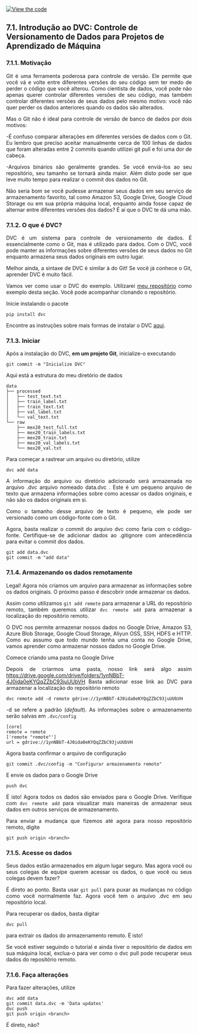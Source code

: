[![View the code](https://img.shields.io/badge/GitHub-Visualizar_codigo-blue?logo=GitHub)](https://github.com/HenriqueAJNB/data-science-escalavel/tree/main/book)


## 7.1. Introdução ao DVC: Controle de Versionamento de Dados para Projetos de Aprendizado de Máquina

<div style="text-align: justify">

<!---figura "Photo by Franki Chamaki on Unsplash" -->

### 7.1.1. Motivação

Git é uma ferramenta poderosa para controle de versão. Ele permite que você vá e volte entre diferentes versões do seu código sem ter medo de perder o código que você alterou. Como cientista de dados, você pode não apenas querer controlar diferentes versões de seu código, mas também controlar diferentes versões de seus dados pelo mesmo motivo: você não quer perder os dados anteriores quando os dados são alterados.

Mas o Git não é ideal para controle de versão de banco de dados por dois motivos:

-É confuso comparar alterações em diferentes versões de dados com o Git. Eu lembro que preciso aceitar manualmente cerca de 100 linhas de dados que foram alteradas entre 2 commits quando utilizei git pull e foi uma dor de cabeça.

-Arquivos binários são geralmente grandes. Se você enviá-los ao seu repositório, seu tamanho se tornará ainda maior. Além disto pode ser que leve muito tempo para realizar o commit dos dados no Git.

Não seria bom se você pudesse armazenar seus dados em seu serviço de armazenamento favorito, tal como Amazon S3, Google Drive, Google Cloud Storage ou em sua própria máquina local, enquanto ainda fosse capaz de alternar entre diferentes versões dos dados? É aí que o DVC te dá uma mão.

### 7.1.2. O que é DVC?

DVC é um sistema para controle de versionamento de dados. É essencialmente como o Git, mas é utilizado para dados. Com o DVC, você pode manter as informações sobre diferentes versões de seus dados no Git enquanto armazena seus dados originais em outro lugar.

Melhor ainda, a sintaxe de DVC é similar à do Git! Se você já conhece o Git, aprender DVC é muito fácil.

Vamos ver como usar o DVC do exemplo. Utilizarei <a href='https://github.com/khuyentran1401/Machine-learning-pipeline'>meu repositório</a> como exemplo desta seção. Você pode acompanhar clonando o repositório.

Inicie instalando o pacote

```
pip install dvc
```

Encontre as instruções sobre mais formas de instalar o DVC <a href='https://dvc.org/doc/install'>aqui</a>.

### 7.1.3. Iniciar

Após a instalação do DVC, <b>em um projeto Git</b>, inicialize-o executando

```
git commit -m "Inicialize DVC"
```

Aqui está a estrutura do meu diretório de dados

```
data
├── processed
│   ├── test_text.txt
│   ├── train_label.txt
│   ├── train_text.txt
│   ├── val_label.txt
│   └── val_text.txt
└── raw
    ├── mex20_test_full.txt
    ├── mex20_train_labels.txt
    ├── mex20_train.txt
    ├── mex20_val_labels.txt
    └── mex20_val.txt
```

Para começar a rastrear um arquivo ou diretório, utilize

```
dvc add data
```

A informação do arquivo ou diretório adicionado será armazenada no arquivo .dvc arquivo nomeado data.dvc . Este é um pequeno arquivo de texto que armazena informações sobre como acessar os dados originais, e não são os dados originais em si.

Como o tamanho desse arquivo de texto é pequeno, ele pode ser versionado como um código-fonte com o Git.

Agora, basta realizar o commit do arquivo dvc como faria com o código-fonte. Certifique-se de adicionar dados ao .gitignore com antecedência para evitar o commit dos dados.

```
git add data.dvc
git commit -m "add data"
```

### 7.1.4. Armazenando os dados remotamente


Legal! Agora nós criamos um arquivo para armazenar as informações sobre os dados originais. O próximo passo é descobrir onde armazenar os dados.

Assim como utilizamos `git add remote` para armazenar a URL do repositório remoto, também queremos utilizar `dvc remote add` para armazenar a localização do repositório remoto.

O DVC nos permite armazenar nossos dados no Google Drive, Amazon S3, Azure Blob Storage, Google Cloud Storage, Aliyun OSS, SSH, HDFS e HTTP. Como eu assumo que todo mundo tenha uma conta no Google Drive, vamos aprender como armazenar nossos dados no Google Drive.

Comece criando uma pasta no Google Drive

<!---figura do Google Drive-->


Depois de criarmos uma pasta, nosso link será algo assim <a>https://drive.google.com/drive/folders/1ynNBbT-4J0ida0eKYQqZZbC93juUUbVH</a>
Basta adicionar esse link ao DVC para armazenar a localização do repositório remoto

```
dvc remote add -d remote gdrive://1ynNBbT-4J0ida0eKYQqZZbC93juUUbVH
```

-d se refere a padrão (<i>default</i>). As informações sobre o armazenamento serão salvas em `.dvc/config`

```
[core]
remote = remote
['remote "remote"']
url = gdrive://1ynNBbT-4J0ida0eKYQqZZbC93juUUbVH
```

Agora basta confirmar o arquivo de configuração

```
git commit .dvc/config -m "Configurar armazenamento remoto"
```

E envie os dados para o Google Drive

```
push dvc
```

É isto! Agora todos os dados são enviados para o Google Drive. Verifique com `dvc remote add` para visualizar mais maneiras de armazenar seus dados em outros serviços de armazenamento.

Para enviar a mudança que fizemos até agora para nosso repositório remoto, digite

```
git push origin <branch>
```
### 7.1.5. Acesse os dados

Seus dados estão armazenados em algum lugar seguro. Mas agora você ou seus colegas de equipe querem acessar os dados, o que você ou seus colegas devem fazer?

É direto ao ponto. Basta usar `git pull` para puxar as mudanças no código como você normalmente faz. Agora você tem o arquivo .dvc em seu repositório local.

Para recuperar os dados, basta digitar

```
dvc pull
```

para extrair os dados do armazenamento remoto. É isto!

Se você estiver seguindo o tutorial e ainda tiver o repositório de dados em sua máquina local, exclua-o para ver como o dvc pull pode recuperar seus dados do repositório remoto.

### 7.1.6. Faça alterações

Para fazer alterações, utilize

```
dvc add data
git commit data.dvc -m 'Data updates'
dvc push
git push origin <branch>
```

É direto, não?